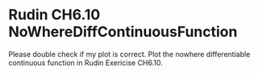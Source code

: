 # Rudin CH6.10 NoWhereDiffContinuousFunction
Please double check if my plot is correct. Plot the nowhere differentiable continuous function in Rudin Exericise CH6.10.
